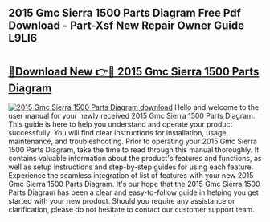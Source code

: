 ## 2015 Gmc Sierra 1500 Parts Diagram Free Pdf Download - Part-Xsf New Repair Owner Guide L9LI6

# <h2><a href="http://dftfz73.blite.top/?on=2015+Gmc+Sierra+1500+Parts+Diagram">🔗Download New 👉🔴 2015 Gmc Sierra 1500 Parts Diagram</a></h2>

[![2015 Gmc Sierra 1500 Parts Diagram download](https://i.imgur.com/lujVjoI.png)](http://dftfz73.blite.top/?on=2015+Gmc+Sierra+1500+Parts+Diagram)
Hello and welcome to the user manual for your newly received 2015 Gmc Sierra 1500 Parts Diagram. This guide is here to help you understand and operate your product successfully. You will find clear instructions for installation, usage, maintenance, and troubleshooting. Prior to operating your 2015 Gmc Sierra 1500 Parts Diagram, take the time to read through this manual thoroughly. It contains valuable information about the product's features and functions, as well as setup instructions and step-by-step guides for using each feature. Experience the seamless integration of list of features with your new 2015 Gmc Sierra 1500 Parts Diagram. It's our hope that the 2015 Gmc Sierra 1500 Parts Diagram has been a clear and easy-to-follow guide in helping you get started with your new product. Should you require any assistance or clarification, please do not hesitate to contact our customer support team.
